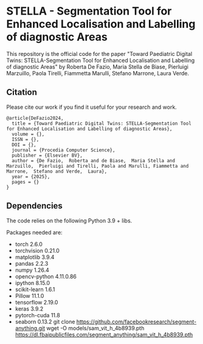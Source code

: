 # STELLA - Segmentation Tool for Enhanced Localisation and Labelling of diagnostic Areas
This repository is the official code for the paper "Toward Paediatric Digital Twins: STELLA-Segmentation Tool for Enhanced Localisation and Labelling of diagnostic Areas" by Roberta De Fazio, Maria Stella de Biase, Pierluigi Marzuillo, Paola Tirelli, Fiammetta Marulli, Stefano Marrone, Laura Verde.

## Citation
Please cite our work if you find it useful for your research and work.

```
@article{DeFazio2024,
  title = {Toward Paediatric Digital Twins: STELLA-Segmentation Tool for Enhanced Localisation and Labelling of diagnostic Areas},
  volume = {},
  ISSN = {},
  DOI = {},
  journal = {Procedia Computer Science},
  publisher = {Elsevier BV},
  author = {De Fazio,  Roberta and de Biase,  Maria Stella and Marzuillo,  Pierluigi and Tirelli, Paola and Marulli, Fiammetta and Marrone,  Stefano and Verde,  Laura},
  year = {2025},
  pages = {}
}
```

## Dependencies

The code relies on the following Python 3.9 + libs.

Packages needed are:
* torch 2.6.0
* torchvision 0.21.0
* matplotlib 3.9.4
* pandas 2.2.3
* numpy 1.26.4
* opencv-python 4.11.0.86
* ipython 8.15.0
* scikit-learn 1.6.1
* Pillow 11.1.0
* tensorflow 2.19.0
* keras 3.9.2
* pytorch-cuda 11.8 
* seaborn 0.13.2
git clone https://github.com/facebookresearch/segment-anything.git
wget -O models/sam_vit_h_4b8939.pth https://dl.fbaipublicfiles.com/segment_anything/sam_vit_h_4b8939.pth

